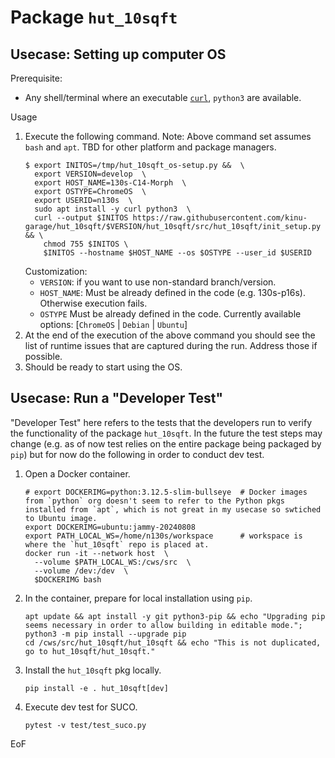 # Package `hut_10sqft`

## Usecase: Setting up computer OS

Prerequisite:
- Any shell/terminal where an executable [`curl`](https://curl.se/), `python3` are available.

Usage

1. Execute the following command. Note: Above command set assumes `bash` and `apt`. TBD for other platform and package managers.
   ```
   $ export INITOS=/tmp/hut_10sqft_os-setup.py &&  \
     export VERSION=develop  \
     export HOST_NAME=130s-C14-Morph  \
     export OSTYPE=ChromeOS  \
     export USERID=n130s  \
     sudo apt install -y curl python3  \
     curl --output $INITOS https://raw.githubusercontent.com/kinu-garage/hut_10sqft/$VERSION/hut_10sqft/src/hut_10sqft/init_setup.py && \
       chmod 755 $INITOS \
       $INITOS --hostname $HOST_NAME --os $OSTYPE --user_id $USERID
   ```
   Customization:
   - `VERSION`: if you want to use non-standard branch/version.
   - `HOST_NAME`: Must be already defined in the code (e.g. 130s-p16s). Otherwise execution fails.
   - `OSTYPE` Must be already defined in the code. Currently available options: [`ChromeOS` | `Debian` | `Ubuntu`]
1. At the end of the execution of the above command you should see the list of runtime issues that are captured during the run. Address those if possible.
1. Should be ready to start using the OS.

## Usecase: Run a "Developer Test"

"Developer Test" here refers to the tests that the developers run to verify the functionality of the package `hut_10sqft`.
In the future the test steps may change (e.g. as of now test relies on the entire package being packaged by `pip`) but for now do the following in order to conduct dev test.

1. Open a Docker container.
   ```
   # export DOCKERIMG=python:3.12.5-slim-bullseye  # Docker images from `python` org doesn't seem to refer to the Python pkgs installed from `apt`, which is not great in my usecase so swtiched to Ubuntu image.
   export DOCKERIMG=ubuntu:jammy-20240808
   export PATH_LOCAL_WS=/home/n130s/workspace      # workspace is where the `hut_10sqft` repo is placed at.
   docker run -it --network host  \
     --volume $PATH_LOCAL_WS:/cws/src  \
     --volume /dev:/dev  \
     $DOCKERIMG bash
   ```
1. In the container, prepare for local installation using `pip`.
   ```
   apt update && apt install -y git python3-pip && echo "Upgrading pip seems necessary in order to allow building in editable mode."; python3 -m pip install --upgrade pip
   cd /cws/src/hut_10sqft/hut_10sqft && echo "This is not duplicated, go to hut_10sqft/hut_10sqft."
   ```
1. Install the `hut_10sqft` pkg locally.
   ```
   pip install -e . hut_10sqft[dev]
   ```
1. Execute dev test for SUCO.
   ```
   pytest -v test/test_suco.py
   ```
   
EoF
